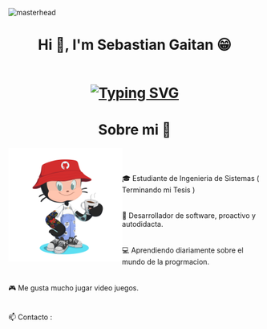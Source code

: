 ![masterhead](https://user-images.githubusercontent.com/10498744/210012254-234538ff-d198-48aa-8964-37e6fd45d227.gif)


<h1 align="center">  Hi 👋, I'm Sebastian Gaitan 😁
  <br><br>
  <p align=center>
  <a href="https://git.io/typing-svg">
    <a href="https://git.io/typing-svg"><img src="https://readme-typing-svg.herokuapp.com?font=Fira+Code&pause=1000&color=88888885&center=true&width=675&lines=I'm+a+passionate+Software+Engineering+Student!;Soy+un+apasionado+estudiante+de+Ingenier%C3%ADa+de+Software!"   
     alt="Typing SVG" />
    </a>  
  </p>
</h1>


 <div>
   <h1 align = "center"> Sobre mi 📖 </h1>
     <div>
     <img align="left"  width = 45%    src = Assets/OctaCat-2.png >
     <p align = "left">
         <br><br><br> 
       🎓 Estudiante de Ingenieria de Sistemas ( Terminando mi Tesis )
         <br><br><br>
       📝 Desarrollador de software, proactivo y autodidacta.
         <br><br><br>  
       💻 Aprendiendo diariamente sobre el mundo de la progrmacion.
         <br><br><br> 
       🎮 Me gusta mucho jugar video juegos.
         <br><br><br> 
       📫 Contacto :
     </p>
  </div>
 </div>
   


  
 




